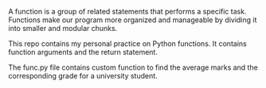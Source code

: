 A function is a group of related statements that performs a specific task. Functions make our program more organized and manageable by dividing it into smaller and modular chunks.


This repo contains my personal practice on Python functions. It contains  function arguments and the return statement. 


The func.py file contains custom function to find the average marks and the corresponding grade for a university student.